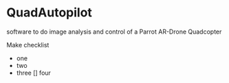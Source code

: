 # QuadAutopilot
software to do image analysis and control of a Parrot AR-Drone Quadcopter

Make checklist
* one
* two 
* three
[] four
